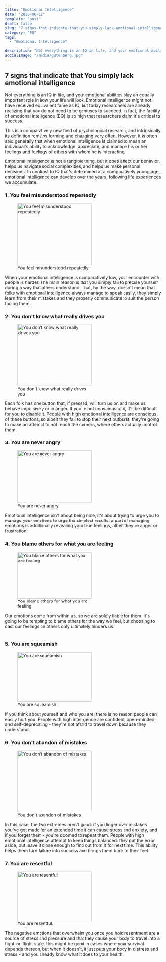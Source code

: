 ```yaml
---
title: "Emotional Intelligence"
date: "2020-06-12"
template: "post"
draft: false
slug: "7-signs-that-indicate-that-you-simply-lack-emotional-intelligence"
category: "EQ"
tags:
  - "Emotional Intelligence"

description: "Not everything is an IQ in life, and your emotional abilities play an equally important role in how your life will look. "
socialImage: "/media/gutenberg.jpg"
---
```


## 7 signs that indicate that You simply lack emotional intelligence

Not everything is an IQ in life, and your emotional abilities play an equally important role in how your life will look. 
Emotional intelligence might not have received equivalent fame as IQ, but today researchers are already realizing that  you do not need to be geniuses to succeed. In fact, the facility of emotional intelligence (EQ) is so high that researchers claim it's critical to success.

This is a comparatively new field of psychological research, and intrinsically its definition remains forming and changing very often. However, it is often said generally that when emotional intelligence is claimed to mean an individual's ability to acknowledge, appreciate, and manage his or her feelings and feelings of others with whom he is interacting.

Emotional intelligence is not  a tangible thing, but it does affect our behavior, helps us navigate social complexities, and helps us make personal decisions. In contrast to IQ that's determined at a comparatively young age, emotional intelligence can develop over the years, following life experiences we accumulate.




### 1. You feel misunderstood repeatedly 

<figure class="float-right" style="width: 240px" height="150px">
	<img class="rounded-img" src="/media/emotionalintelligence/misunderstood.jpg"  style="width: 240px; height:200px"  alt="You feel misunderstood repeatedly ">
	<figcaption>You feel misunderstood repeatedly.</figcaption>
</figure>

When your emotional intelligence is comparatively low, your encounter with people is harder. The main reason is that you simply fail to precise yourself during a way that others understand. That, by the way, doesn't mean that folks with emotional intelligence always manage to speak easily, they simply learn from their mistakes and they properly communicate to suit the person facing them.

### 2. You don't know what really drives you

<figure class="float-left" style="width: 240px" height="240px">
	<img  src="/media/emotionalintelligence/what-drives-you.jpg" style="width: 240px; height:200px"  alt="You don't know what really drives you">
	<figcaption>You don't know what really drives you</figcaption>
</figure>

Each folk has one button that, if pressed, will turn us on and make us behave impulsively or in anger. If you're not conscious of it, it'll be difficult for you to disable it. People with high emotional intelligence are conscious of these buttons, so albeit they fail to stop their next outburst, they're going to make an attempt to not reach the corners, where others actually control them.

### 3. You are never angry

<figure class="float-right" style="width: 240px" height="150px">
	<img class="rounded-img" src="/media/emotionalintelligence/neverangry.jpg"  style="width: 240px; height:170px"  alt="You are never angry ">
	<figcaption>You are never angry.</figcaption>
</figure>

Emotional intelligence isn't about being nice, it's about trying to urge you to manage your emotions to urge the simplest results. a part of managing emotions is additionally revealing your true feelings, albeit they're anger or frustration.

### 4. You blame others for what you are feeling 

<figure class="float-left" style="width: 240px" height="240px">
	<img  src="/media/emotionalintelligence/blameothers.png" style="width: 240px; height:150px"  alt="You blame others for what you are feeling">
	<figcaption>You blame others for what you are feeling</figcaption>
</figure>

Our emotions come from within us, so we are solely liable for them. it's going to be tempting to blame others for the way we feel, but choosing to cast our feelings on others only ultimately hinders us.
<br/>
<br/>

### 5. You are squeamish 

<figure class="float-right" style="width: 240px" height="150px">
	<img class="rounded-img" src="/media/emotionalintelligence/squeamish.png"  style="width: 240px; height:160px"  alt="You are squeamish  ">
	<figcaption>You are squeamish</figcaption>
</figure>

If you think about yourself and who you are, there is no reason people can easily hurt you. People with high intelligence are confident, open-minded, and self-deprecating - they're not afraid to travel down because they understand.

### 6. You don't abandon of mistakes

<figure class="float-left" style="width: 240px" height="240px">
	<img  src="/media/emotionalintelligence/mistakes.png" style="width: 240px; height:200px"  alt="You don't abandon of mistakes">
	<figcaption>You don't abandon of mistakes</figcaption>
</figure>


In this case, the two extremes aren't good: if you linger over mistakes you've got made for an extended time it can cause stress and anxiety, and if you forget them - you're doomed to repeat them. People with high emotional intelligence attempt to keep things balanced: they put the error aside, but leave it close enough to find out from it for next time. This ability helps them turn failure into success and brings them back to their feet.

### 7. You are resentful


<figure class="float-right" style="width: 240px" height="150px">
	<img class="rounded-img" src="/media/emotionalintelligence/resentful.png"  style="width: 240px; height:160px"  alt="You are resentful ">
	<figcaption>You are resentful.</figcaption>
</figure>


The negative emotions that overwhelm you once you hold resentment are a source of stress and pressure and that they cause your body to travel into a fight-or-flight state. this might be good in cases where your survival depends thereon, but when it doesn't, it just puts your body in distress and stress - and you already know what it does to your health.
